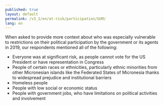```yaml
---
published: true
layout: default
permalink: /v3_1/en/at-risk/participation/GUM/
lang: en
---
```

When asked to provide more context about who was especially vulnerable to restrictions on their political participation by the government or its agents in 2019, our respondents mentioned all of the following:  

- Everyone was at significant risk, as people cannot vote for the US President or have representation in Congress 
- People of certain races or ethnicities, particularly ethnic minorities from other Micronesian islands like the Federated States of Micronesia thanks to widespread prejudice and institutional barriers  
- Homeless people 
- People with low social or economic status 
- People with government jobs, who have limitations on political activities and involvement
